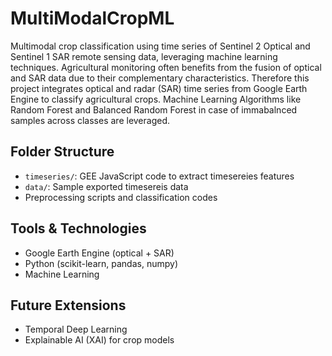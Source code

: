 # MultiModalCropML

Multimodal crop classification using time series of Sentinel 2 Optical and Sentinel 1 SAR remote sensing data, leveraging machine learning techniques.
Agricultural monitoring often benefits from the fusion of optical and SAR data due to their complementary characteristics. 
Therefore this project integrates optical and radar (SAR) time series from Google Earth Engine to classify agricultural crops.
Machine Learning Algorithms like Random Forest and Balanced Random Forest in case of immabalnced samples across classes are leveraged. 

## Folder Structure
- `timeseries/`: GEE JavaScript code to extract timesereies features
- `data/`: Sample exported timesereis data 
-  Preprocessing scripts and classification codes

## Tools & Technologies
- Google Earth Engine (optical + SAR)
- Python (scikit-learn, pandas, numpy)
- Machine Learning 

## Future Extensions
- Temporal Deep Learning 
- Explainable AI (XAI) for crop models
